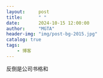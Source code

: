 ```yaml
---
layout:     post
title:      " "
date:       2024-10-15 12:00:00
author:     "MGTA"
header-img: "img/post-bg-2015.jpg"
catalog: true
tags:
    - 博客
---
```

反倒是公司书格和